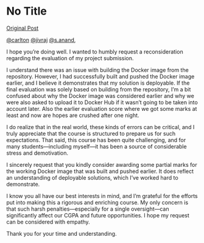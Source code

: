 # No Title

[Original Post](https://discourse.onlinedegree.iitm.ac.in/t/171141/401)

<p><a class="mention" href="/u/carlton">@carlton</a> <a class="mention" href="/u/jivraj">@jivraj</a> <a class="mention" href="/u/s.anand">@s.anand</a>,</p>
<p>I hope you’re doing well. I wanted to humbly request a reconsideration regarding the evaluation of my project submission.</p>
<p>I understand there was an issue with building the Docker image from the repository. However, I had successfully built and pushed the Docker image earlier, and I believe it demonstrates that my solution is deployable. If the final evaluation was solely based on building from the repository, I’m a bit confused about why the Docker image was considered earlier and why we were also asked to upload it to Docker Hub if it wasn’t going to be taken into account later. Also the earlier evaluation score where we got some marks at least and now are hopes are crushed after one night.</p>
<p>I do realize that in the real world, these kinds of errors can be critical, and I truly appreciate that the course is structured to prepare us for such expectations. That said, this course has been quite challenging, and for many students—including myself—it has been a source of considerable stress and demotivation.</p>
<p>I sincerely request that you kindly consider awarding some partial marks for the working Docker image that was built and pushed earlier. It does reflect an understanding of deployable solutions, which I’ve worked hard to demonstrate.</p>
<p>I know you all have our best interests in mind, and I’m grateful for the efforts put into making this a rigorous and enriching course. My only concern is that such harsh penalties—especially for a single oversight—can significantly affect our CGPA and future opportunities. I hope my request can be considered with empathy.</p>
<p>Thank you for your time and understanding.</p>